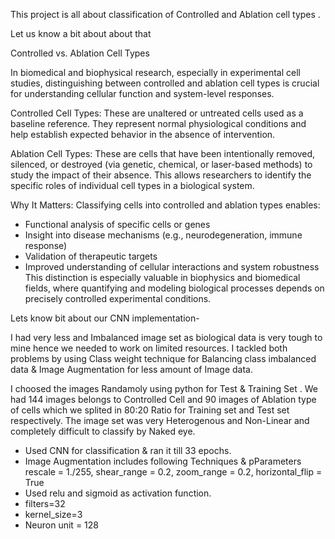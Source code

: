 This project is all about classification of Controlled and Ablation cell types .

Let us know a bit about about that

Controlled vs. Ablation Cell Types

In biomedical and biophysical research, especially in experimental cell studies, distinguishing between controlled and ablation cell types is crucial for understanding cellular function and system-level responses.

Controlled Cell Types: These are unaltered or untreated cells used as a baseline reference. They represent normal physiological conditions and help establish expected behavior in the absence of intervention.

Ablation Cell Types: These are cells that have been intentionally removed, silenced, or destroyed (via genetic, chemical, or laser-based methods) to study the impact of their absence. 
                      This allows researchers to identify the specific roles of individual cell types in a biological system.

Why It Matters:
Classifying cells into controlled and ablation types enables:

* Functional analysis of specific cells or genes
* Insight into disease mechanisms (e.g., neurodegeneration, immune response)
* Validation of therapeutic targets
* Improved understanding of cellular interactions and system robustness
This distinction is especially valuable in biophysics and biomedical fields, where quantifying and modeling biological processes depends on precisely controlled experimental conditions.


Lets know bit about our CNN implementation-

I had very less and Imbalanced image set as biological data is very tough to mine hence we needed to work on limited resources.
I tackled both problems by using Class weight technique for Balancing class imbalanced data & Image Augmentation for less amount of Image data.

I choosed the images Randamoly using python for Test & Training Set . We had 144 images belongs to Controlled Cell and 90 images of Ablation type of cells which we splited in 80:20 Ratio for Training set and Test set respectively.
The image set was very Heterogenous and Non-Linear and completely difficult to classify by Naked eye.


* Used CNN for classification & ran it till 33 epochs.
* Image Augmentation includes following Techniques & pParameters
  rescale = 1./255,
  shear_range = 0.2,
  zoom_range = 0.2,
  horizontal_flip = True
* Used relu and sigmoid as activation function.
* filters=32
* kernel_size=3
* Neuron unit = 128
  
  
